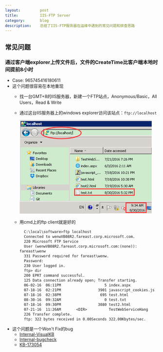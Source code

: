 ```yaml
---
layout:         post
title:          IIS-FTP Server
category:       blog
description:    总结了IIS-FTP服务器在运维中遇到的常见问题和排查思路
---
```


## 常见问题

### 通过客户端explorer上传文件后，文件的CreateTime比客户端本地时间提前8小时
- Case: 965745416180611
- 这个问题很容易在本地重现
	- 找一台GMT+8的IIS服务器，新建一个FTP站点，Anonymous/Basic，All Users，Read & Write
	- 通过这台IIS服务器上的windows explorer访问该站点：`ftp://localhost`

		![localhostFTP.png](https://raw.githubusercontent.com/wu-wenxiang/Media-WebLink/master/qiniu/9b3edb2268af4e48b7bef08b15b0ff74-localhostFTP.png)

	- 用cmd上的ftp client就是好的

			C:\local\software>ftp localhost
			Connected to wenwVB08R2.fareast.corp.microsoft.com.
			220 Microsoft FTP Service
			User (wenwVB08R2.fareast.corp.microsoft.com:(none)): fareast\wenw
			331 Password required for fareast\wenw.
			Password:
			230 User logged in.
			ftp> dir
			200 EPRT command successful.
			125 Data connection already open; Transfer starting.
			06-02-16  06:11PM                    5 index.aspx
			07-18-16  02:21PM                 3901 javascript_cookies.js
			07-18-16  02:38PM                  695 test.html
			08-30-16  09:32AM                    0 test.txt
			07-18-16  09:30PM                 3080 test2.html
			07-21-16  11:26AM       <DIR>          TestWebServiceHang
			226 Transfer complete.
			ftp: 322 bytes received in 0.00Seconds 322.00Kbytes/sec.

- 这个问题是一个Won't Fix的bug
	- [Internal-VisualKB](https://vkbexternal.partners.extranet.microsoft.com/VKBWebService/ViewContent.aspx?scid=MSS;EN-US;111062017763264)
	- [Internal-bugcheck](http://bugcheck/bugs/windowsSE/383375.asp)
	- [KB-173054](https://support.microsoft.com/en-us/kb/173054)
